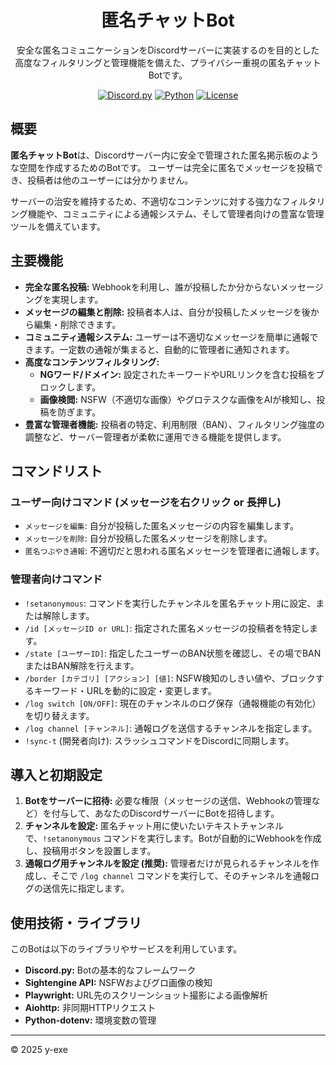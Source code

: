 <div align="center">

# 匿名チャットBot

安全な匿名コミュニケーションをDiscordサーバーに実装するのを目的とした<br>
高度なフィルタリングと管理機能を備えた、プライバシー重視の匿名チャットBotです。

[![Discord.py](https://img.shields.io/badge/discord.py-v2.x-blue?style=for-the-badge&logo=discord&logoColor=white)](https://discordpy.readthedocs.io/en/latest/)
[![Python](https://img.shields.io/badge/Python-3.x-yellow?style=for-the-badge&logo=python&logoColor=white)](https://www.python.org/)
[![License](https://img.shields.io/badge/LICENSE-MIT-green.svg?style=for-the-badge)](LICENSE) 

</div>

## 概要

**匿名チャットBot**は、Discordサーバー内に安全で管理された匿名掲示板のような空間を作成するためのBotです。
ユーザーは完全に匿名でメッセージを投稿でき、投稿者は他のユーザーには分かりません。

サーバーの治安を維持するため、不適切なコンテンツに対する強力なフィルタリング機能や、コミュニティによる通報システム、そして管理者向けの豊富な管理ツールを備えています。

## 主要機能

*   **完全な匿名投稿:** Webhookを利用し、誰が投稿したか分からないメッセージングを実現します。
*   **メッセージの編集と削除:** 投稿者本人は、自分が投稿したメッセージを後から編集・削除できます。
*   **コミュニティ通報システム:** ユーザーは不適切なメッセージを簡単に通報できます。一定数の通報が集まると、自動的に管理者に通知されます。
*   **高度なコンテンツフィルタリング:**
    *   **NGワード/ドメイン:** 設定されたキーワードやURLリンクを含む投稿をブロックします。
    *   **画像検閲:** NSFW（不適切な画像）やグロテスクな画像をAIが検知し、投稿を防ぎます。
*   **豊富な管理者機能:** 投稿者の特定、利用制限（BAN）、フィルタリング強度の調整など、サーバー管理者が柔軟に運用できる機能を提供します。

## コマンドリスト

### ユーザー向けコマンド (メッセージを右クリック or 長押し)

*   `メッセージを編集`: 自分が投稿した匿名メッセージの内容を編集します。
*   `メッセージを削除`: 自分が投稿した匿名メッセージを削除します。
*   `匿名つぶやき通報`: 不適切だと思われる匿名メッセージを管理者に通報します。

### 管理者向けコマンド

*   `!setanonymous`: コマンドを実行したチャンネルを匿名チャット用に設定、または解除します。
*   `/id [メッセージID or URL]`: 指定された匿名メッセージの投稿者を特定します。
*   `/state [ユーザーID]`: 指定したユーザーのBAN状態を確認し、その場でBANまたはBAN解除を行えます。
*   `/border [カテゴリ] [アクション] [値]`: NSFW検知のしきい値や、ブロックするキーワード・URLを動的に設定・変更します。
*   `/log switch [ON/OFF]`: 現在のチャンネルのログ保存（通報機能の有効化）を切り替えます。
*   `/log channel [チャンネル]`: 通報ログを送信するチャンネルを指定します。
*   `!sync-t` (開発者向け): スラッシュコマンドをDiscordに同期します。

## 導入と初期設定

1.  **Botをサーバーに招待:**
    必要な権限（メッセージの送信、Webhookの管理など）を付与して、あなたのDiscordサーバーにBotを招待します。
2.  **チャンネルを設定:**
    匿名チャット用に使いたいテキストチャンネルで、`!setanonymous` コマンドを実行します。Botが自動的にWebhookを作成し、投稿用ボタンを設置します。
3.  **通報ログ用チャンネルを設定 (推奨):**
    管理者だけが見られるチャンネルを作成し、そこで `/log channel` コマンドを実行して、そのチャンネルを通報ログの送信先に指定します。

## 使用技術・ライブラリ

このBotは以下のライブラリやサービスを利用しています。

*   **Discord.py:** Botの基本的なフレームワーク
*   **Sightengine API:** NSFWおよびグロ画像の検知
*   **Playwright:** URL先のスクリーンショット撮影による画像解析
*   **Aiohttp:** 非同期HTTPリクエスト
*   **Python-dotenv:** 環境変数の管理

---

© 2025 y-exe
